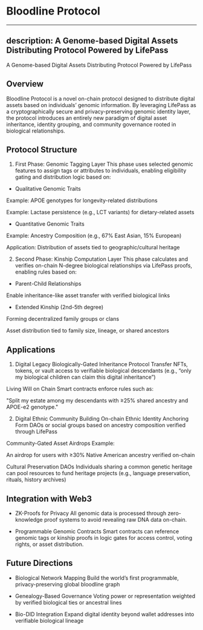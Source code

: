 # Bloodline Protocol
---
description: A Genome-based Digital Assets Distributing Protocol Powered by LifePass
---
A Genome-based Digital Assets Distributing Protocol Powered by LifePass

## Overview
Bloodline Protocol is a novel on-chain protocol designed to distribute digital assets based on individuals’ genomic information. By leveraging LifePass as a cryptographically secure and privacy-preserving genomic identity layer, the protocol introduces an entirely new paradigm of digital asset inheritance, identity grouping, and community governance rooted in biological relationships.

## Protocol Structure
1. First Phase: Genomic Tagging Layer
This phase uses selected genomic features to assign tags or attributes to individuals, enabling eligibility gating and distribution logic based on:

* Qualitative Genomic Traits

Example: APOE genotypes for longevity-related distributions

Example: Lactase persistence (e.g., LCT variants) for dietary-related assets

* Quantitative Genomic Traits

Example: Ancestry Composition (e.g., 67% East Asian, 15% European)

Application: Distribution of assets tied to geographic/cultural heritage

2. Second Phase: Kinship Computation Layer
This phase calculates and verifies on-chain N-degree biological relationships via LifePass proofs, enabling rules based on:

* Parent-Child Relationships

Enable inheritance-like asset transfer with verified biological links

* Extended Kinship (2nd-5th degree)

Forming decentralized family groups or clans

Asset distribution tied to family size, lineage, or shared ancestors

## Applications
1. Digital Legacy
Biologically-Gated Inheritance Protocol
Transfer NFTs, tokens, or vault access to verifiable biological descendants
(e.g., “only my biological children can claim this digital inheritance”)

Living Will on Chain
Smart contracts enforce rules such as:

"Split my estate among my descendants with ≥25% shared ancestry and APOE-e2 genotype."

2. Digital Ethnic Community Building
On-chain Ethnic Identity Anchoring
Form DAOs or social groups based on ancestry composition verified through LifePass

Community-Gated Asset Airdrops
Example:

An airdrop for users with ≥30% Native American ancestry verified on-chain

Cultural Preservation DAOs
Individuals sharing a common genetic heritage can pool resources to fund heritage projects (e.g., language preservation, rituals, history archives)

## Integration with Web3
* ZK-Proofs for Privacy
All genomic data is processed through zero-knowledge proof systems to avoid revealing raw DNA data on-chain.

* Programmable Genomic Contracts
Smart contracts can reference genomic tags or kinship proofs in logic gates for access control, voting rights, or asset distribution.

## Future Directions
* Biological Network Mapping
Build the world’s first programmable, privacy-preserving global bloodline graph

* Genealogy-Based Governance
Voting power or representation weighted by verified biological ties or ancestral lines

* Bio-DID Integration
Expand digital identity beyond wallet addresses into verifiable biological lineage
